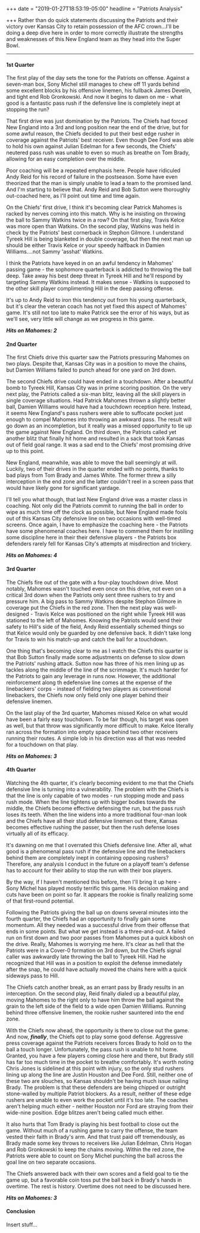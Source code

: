 +++
date = "2019-01-27T18:53:19-05:00"
headline = "Patriots Analysis"

+++
Rather than do quick statements discussing the Patriots and their victory over Kansas City to retain possession of the AFC crown...I'll be doing a deep dive here in order to more correctly illustrate the strengths and weaknesses of this New England team as they head into the Super Bowl.

***

#### 1st Quarter

The first play of the day sets the tone for the Patriots on offense. Against a seven-man box, Sony Michel still manages to chew off 11 yards behind some excellent blocks by his offensive linemen, his fullback James Develin, and tight end Rob Gronkowski. And now it begins to dawn on me - what good is a fantastic pass rush if the defensive line is completely inept at stopping the run?

That first drive was just domination by the Patriots. The Chiefs had forced New England into a 3rd and long position near the end of the drive, but for some awful reason, the Chiefs decided to put their best edge rusher in coverage against the Patriots' best receiver. Even though Dee Ford was able to hold his own against Julian Edelman for a few seconds, the Chiefs' neutered pass rush was unable to even so much as breathe on Tom Brady, allowing for an easy completion over the middle.

Poor coaching will be a repeated emphasis here. People have ridiculed Andy Reid for his record of failure in the postseason. Some have even theorized that the man is simply unable to lead a team to the promised land. And I'm starting to believe that. Andy Reid and Bob Sutton were thoroughly out-coached here, as I'll point out time and time again.

On the Chiefs' first drive, I think it's becoming clear Patrick Mahomes is racked by nerves coming into this match. Why is he insisting on throwing the ball to Sammy Watkins twice in a row? On that first play, Travis Kelce was more open than Watkins. On the second play, Watkins was held in check by the Patriots' best cornerback in Stephon Gilmore. I understand Tyreek Hill is being blanketed in double coverage, but then the next man up should be either Travis Kelce or your speedy halfback in Damien Williams....not Sammy 'asshat' Watkins.

I think the Patriots have keyed in on an awful tendency in Mahomes' passing game - the sophomore quarterback is addicted to throwing the ball deep. Take away his best deep threat in Tyreek Hill and he'll respond by targeting Sammy Watkins instead. It makes sense - Watkins is supposed to the other skill player complimenting Hill in the deep passing offense.

It's up to Andy Reid to iron this tendency out from his young quarterback, but it's clear the veteran coach has not yet fixed this aspect of Mahomes' game. It's still not too late to make Patrick see the error of his ways, but as we'll see, very little will change as we progress in this game.

**_Hits on Mahomes: 2_**

#### 2nd Quarter

The first Chiefs drive this quarter saw the Patriots pressuring Mahomes on two plays. Despite that, Kansas City was in a position to move the chains, but Damien Williams failed to punch ahead for one yard on 3rd down.

The second Chiefs drive could have ended in a touchdown. After a beautiful bomb to Tyreek Hill, Kansas City was in prime scoring position. On the very next play, the Patriots called a six-man blitz, leaving all the skill players in single coverage situations. Had Patrick Mahomes thrown a slightly better ball, Damien Williams would have had a touchdown reception here. Instead, it seems New England's pass rushers were able to suffocate pocket just enough to compel Mahomes into throwing an awkward pass. The result will go down as an incompletion, but it really was a missed opportunity to tie up the game against New England. On third down, the Patriots called yet another blitz that finally hit home and resulted in a sack that took Kansas out of field goal range. It was a sad end to the Chiefs' most promising drive up to this point.

New England, meanwhile, was able to move the ball seemingly at will. Luckily, two of their drives in the quarter ended with no points, thanks to bad plays from Tom Brady and James White. The former threw a silly interception in the end zone and the latter couldn't reel in a screen pass that would have likely gone for significant yardage.

I'll tell you what though, that last New England drive was a master class in coaching. Not only did the Patriots commit to running the ball in order to wipe as much time off the clock as possible, but New England made fools out of this Kansas City defensive line on two occasions with well-timed screens. Once again, I have to emphasize the coaching here - the Patriots have some phenomenal coaches here. I have to commend them for instilling some discipline here in their their defensive players - the Patriots box defenders rarely fell for Kansas City's attempts at misdirection and trickery.

**_Hits on Mahomes: 4_**

#### 3rd Quarter

The Chiefs fire out of the gate with a four-play touchdown drive. Most notably, Mahomes wasn't touched even once on this drive, not even on a critical 3rd down when the Patriots only sent three rushers to try and pressure him. A big pass to Sammy Watkins despite Stephon Gilmore in coverage put the Chiefs in the red zone. Then the next play was well-designed - Travis Kelce was positioned on the right while Tyreek Hill was stationed to the left of Mahomes. Knowing the Patriots would send their safety to Hill's side of the field, Andy Reid essentially schemed things so that Kelce would only be guarded by one defensive back. It didn't take long for Travis to win his match-up and catch the ball for a touchdown.

One thing that's becoming clear to me as I watch the Chiefs this quarter is that Bob Sutton finally made some adjustments on defense to slow down the Patriots' rushing attack. Sutton now has three of his men lining up as tackles along the middle of the line of the scrimmage. It's much harder for the Patriots to gain any leverage in runs now. However, the additional reinforcement along th edefensive line comes at the expense of the linebackers' corps - instead of fielding two players as conventional linebackers, the Chiefs now only field only one player behind their defensive linemen.

On the last play of the 3rd quarter, Mahomes missed Kelce on what would have been a fairly easy touchdown. To be fair though, his target was open as well, but that throw was significantly more difficult to make. Kelce literally ran across the formation into empty space behind two other receivers running their routes. A simple lob in his direction was all that was needed for a touchdown on that play.

**_Hits on Mahomes: 3_**

#### 4th Quarter

Watching the 4th quarter, it's clearly becoming evident to me that the Chiefs defensive line is turning into a vulnerability. The problem with the Chiefs is that the line is only capable of two modes - run stopping mode and pass rush mode. When the line tightens up with bigger bodies towards the middle, the Chiefs become effective defensing the run, but the pass rush loses its teeth. When the line widens into a more traditional four-man look and the Chiefs have all their stud defensive linemen out there, Kansas becomes effective rushing the passer, but then the rush defense loses virtually all of its efficacy. 

It's dawning on me that I overrated this Chiefs defensive line. After all, what good is a phenomenal pass rush if the defensive line and the linebackers behind them are completely inept in containing opposing rushers? Therefore, any analysis I conduct in the future on a playoff team's defense has to account for their ability to stop the run with their box players.

By the way, if I haven't mentioned this before, then I'll bring it up here - Sony Michel has played mostly terrific this game. His decision making  and cuts have been on point so far. It appears the rookie is finally realizing some of that first-round potential.

Following the Patriots giving the ball up on downs several minutes into the fourth quarter, the Chiefs had an opportunity to finally gain some momentum. All they needed was a successful drive from their offense that ends in some points. But what we get instead is a three-and-out. A failed run on first down and two poor passes from Mahomes put a quick kibosh on the drive. Really, Mahomes is worrying me here. It's clear as hell that the Patriots were in a Cover-0 formation on 3rd down, but the Chiefs signal caller was awkwardly late throwing the ball to Tyreek Hill. Had he recognized that Hill was in a position to exploit the defense immediately after the snap, he could have actually moved the chains here with a quick sideways pass to Hill.

The Chiefs catch another break, as an errant pass by Brady results in an interception. On the second play, Reid finally dialed up a beautiful play, moving Mahomes to the right only to have him throw the ball against the grain to the left side of the field to a wide open Damien Williams. Running behind three offensive linemen, the rookie rusher sauntered into the end zone.

With the Chiefs now ahead, the opportunity is there to close out the game. And now, **_finally_**, the Chiefs opt to play some good defense. Aggressive press coverage against the Patriots receivers forces Brady to hold on to the ball a touch longer. Unfortunately, the pass rush is unable to hit home. Granted, you have a few players coming close here and there, but Brady still has far too much time in the pocket to breathe comfortably. It's worth noting Chris Jones is sidelined at this point with injury, so the only stud rushers lining up along the line are Justin Houston and Dee Ford. Still, neither one  of these two are slouches, so Kansas shouldn't be having much issue nailing Brady. The problem is that these defenders are being chipped or outright  stone-walled by multiple Patriot blockers. As a result, neither of these edge rushers are unable to even work the pocket until it's too late. The coaches aren't helping much either - neither Houston nor Ford are straying from their wide-nine position. Edge blitzes aren't being called much either.

It also hurts that Tom Brady is playing his best football to close out the game. Without much of a rushing game to carry the offense, the team vested their faith in Brady's arm. And that trust paid off tremendously, as Brady made some key throws to receivers like Julian Edelman, Chris Hogan and Rob Gronkowski to keep the chains moving. Within the red zone, the Patriots were able to count on Sony Michel punching the ball across the goal line on two separate occasions. 

The Chiefs answered back with their own scores and a field goal to tie the game up, but a favorable coin toss put the ball back in Brady's hands in overtime. The rest is history. Overtime does not need to be discussed here.

**_Hits on Mahomes: 3_**

#### Conclusion

Insert stuff...